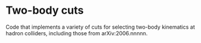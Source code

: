 # Two-body cuts

Code that implements a variety of cuts for selecting two-body kinematics
at hadron colliders, including those from arXiv:2006.nnnnn.
